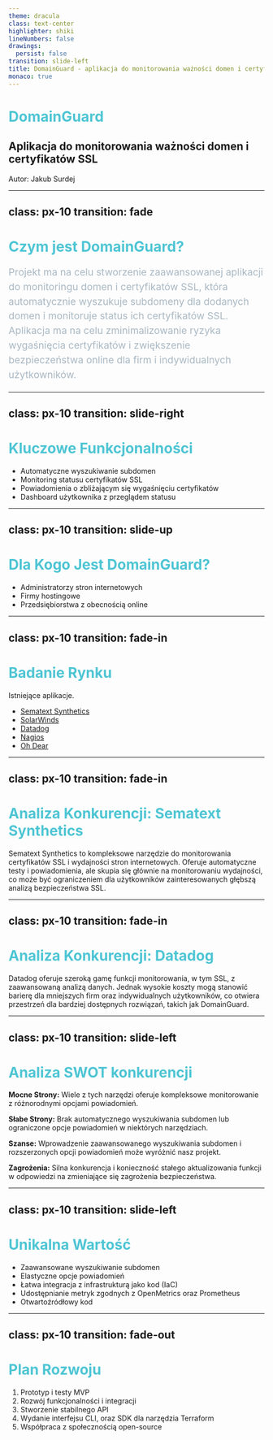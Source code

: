 ```yaml
---
theme: dracula
class: text-center
highlighter: shiki
lineNumbers: false
drawings:
  persist: false
transition: slide-left
title: DomainGuard - aplikacja do monitorowania ważności domen i certyfikatów SSL
monaco: true
---
```


# DomainGuard

## Aplikacja do monitorowania ważności domen i certyfikatów SSL

Autor: Jakub Surdej

<style>
h1 {
  color: #4EC5D4;
}
</style>

---
class: px-10
transition: fade
---

# Czym jest DomainGuard?

<p class="description">Projekt ma na celu stworzenie zaawansowanej aplikacji do monitoringu domen i certyfikatów SSL, która automatycznie wyszukuje subdomeny dla dodanych domen i monitoruje status ich certyfikatów SSL. Aplikacja ma na celu zminimalizowanie ryzyka wygaśnięcia certyfikatów i zwiększenie bezpieczeństwa online dla firm i indywidualnych użytkowników.</p>

<style>
.description {
  font-size: 1.2rem;
  line-height: 1.8rem;
  margin-top: 1rem;
  color: #A9B8C3;
}
</style>

---
class: px-10
transition: slide-right
---

# Kluczowe Funkcjonalności

- Automatyczne wyszukiwanie subdomen
- Monitoring statusu certyfikatów SSL
- Powiadomienia o zbliżającym się wygaśnięciu certyfikatów
- Dashboard użytkownika z przeglądem statusu

---
class: px-10
transition: slide-up
---

# Dla Kogo Jest DomainGuard?

- Administratorzy stron internetowych
- Firmy hostingowe
- Przedsiębiorstwa z obecnością online

---
class: px-10
transition: fade-in
---

# Badanie Rynku

Istniejące aplikacje.

<div class="text-left">
<ul>
  <li><a href="https://sematext.com/" target="_blank" rel="noopener">Sematext Synthetics</a></li>
  <li><a href="https://www.solarwinds.com/" target="_blank" rel="noopener">SolarWinds</a></li>
  <li><a href="https://www.datadoghq.com/" target="_blank" rel="noopener">Datadog</a></li>
  <li><a href="https://www.nagios.com/" target="_blank" rel="noopener">Nagios</a></li>
  <li><a href="https://ohdear.app/" target="_blank" rel="noopener">Oh Dear</a></li>
</ul>
</div>

---
class: px-10
transition: fade-in
---

# Analiza Konkurencji: Sematext Synthetics

Sematext Synthetics to kompleksowe narzędzie do monitorowania certyfikatów SSL i wydajności stron internetowych. Oferuje automatyczne testy i powiadomienia, ale skupia się głównie na monitorowaniu wydajności, co może być ograniczeniem dla użytkowników zainteresowanych głębszą analizą bezpieczeństwa SSL.

---
class: px-10
transition: fade-in
---

# Analiza Konkurencji: Datadog

Datadog oferuje szeroką gamę funkcji monitorowania, w tym SSL, z zaawansowaną analizą danych. Jednak wysokie koszty mogą stanowić barierę dla mniejszych firm oraz indywidualnych użytkowników, co otwiera przestrzeń dla bardziej dostępnych rozwiązań, takich jak DomainGuard.

---
class: px-10
transition: slide-left
---

# Analiza SWOT konkurencji

<p>
  <b>Mocne Strony:</b> Wiele z tych narzędzi oferuje kompleksowe monitorowanie z różnorodnymi opcjami powiadomień.
</p>
<p>
  <b>Słabe Strony:</b> Brak automatycznego wyszukiwania subdomen lub ograniczone opcje powiadomień w niektórych narzędziach.
</p>
<p>
  <b>Szanse:</b> Wprowadzenie zaawansowanego wyszukiwania subdomen i rozszerzonych opcji powiadomień może wyróżnić nasz projekt.
</p>
<p>
  <b>Zagrożenia:</b> Silna konkurencja i konieczność stałego aktualizowania funkcji w odpowiedzi na zmieniające się zagrożenia bezpieczeństwa.
</p>

---
class: px-10
transition: slide-left
---

# Unikalna Wartość

- Zaawansowane wyszukiwanie subdomen
- Elastyczne opcje powiadomień
- Łatwa integracja z infrastrukturą jako kod (IaC)
- Udostępnianie metryk zgodnych z OpenMetrics oraz Prometheus
- Otwartoźródłowy kod

---
class: px-10
transition: fade-out
---

# Plan Rozwoju

1. Prototyp i testy MVP
2. Rozwój funkcjonalności i integracji
3. Stworzenie stabilnego API
4. Wydanie interfejsu CLI, oraz SDK dla narzędzia Terraform
5. Współpraca z społecznością open-source

